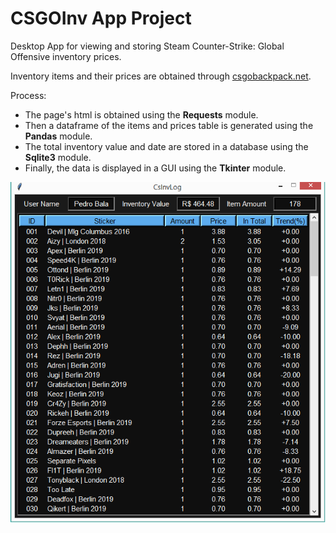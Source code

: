 # CSGOInv App Project
  Desktop App for viewing and storing Steam Counter-Strike: Global Offensive inventory prices.
  
  Inventory items and their prices are obtained through <a href="https://csgobackpack.net/">csgobackpack.net</a>.
  
  Process:
  
  * The page's html is obtained using the <strong>Requests</strong> module.
  * Then a dataframe of the items and prices table is generated using the <strong>Pandas</strong> module.
  * The total inventory value and date are stored in a database using the <strong>Sqlite3</strong> module.
  * Finally, the data is displayed in a GUI using the <strong>Tkinter</strong> module.
            
     
  <kbd>
  <p align="left">
  <img src="img/csgoinv.png">
  </p></kbd>
